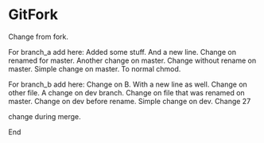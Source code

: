 # GitFork

Change from fork.

For branch_a add here:
Added some stuff.
And a new line.
Change on renamed for master.
Another change on master.
Change without rename on master.
Simple change on master.
To normal chmod.


For branch_b add here:
Change on B.
With a new line as well.
Change on other file.
A change on dev branch.
Change on file that was renamed on master.
Change on dev before rename.
Simple change on dev.
Change 27

change during merge.

End